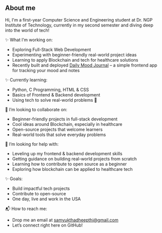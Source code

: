## About me

Hi, I'm a first-year Computer Science and Engineering student at Dr. NGP Institute of Technology, currently in my second semester and diving deep into the world of tech!

✨ What I'm working on:
- Exploring Full-Stack Web Development  
- Experimenting with beginner-friendly real-world project ideas  
- Learning to apply Blockchain and tech for healthcare solutions
- Recently built and deployed [Daily Mood Journal](https://sdk2908.github.io/Mood_Journal/) – a simple frontend app for tracking your mood and notes 

✨ Currently learning:
- Python, C Programming, HTML & CSS  
- Basics of Frontend & Backend development  
- Using tech to solve real-world problems 🌱  

🤝 I’m looking to collaborate on:
- Beginner-friendly projects in full-stack development  
- Cool ideas around Blockchain, especially in healthcare  
- Open-source projects that welcome learners  
- Real-world tools that solve everyday problems  

🙋 I’m looking for help with:
- Leveling up my frontend & backend development skills  
- Getting guidance on building real-world projects from scratch  
- Learning how to contribute to open source as a beginner  
- Exploring how blockchain can be applied to healthcare tech  

✨ Goals:
- Build impactful tech projects  
- Contribute to open-source  
- One day, live and work in the USA  

📬 How to reach me:
- Drop me an email at samyukthadheepthi@gmail.com  
- Let’s connect right here on GitHub!
